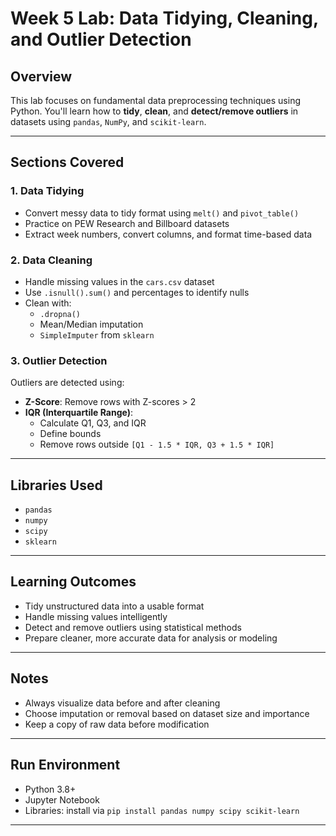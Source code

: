 # Week 5 Lab: Data Tidying, Cleaning, and Outlier Detection

##  Overview
This lab focuses on fundamental data preprocessing techniques using Python. You'll learn how to **tidy**, **clean**, and **detect/remove outliers** in datasets using `pandas`, `NumPy`, and `scikit-learn`.

---

##  Sections Covered

### 1. Data Tidying
- Convert messy data to tidy format using `melt()` and `pivot_table()`
- Practice on PEW Research and Billboard datasets
- Extract week numbers, convert columns, and format time-based data

### 2. Data Cleaning
- Handle missing values in the `cars.csv` dataset
- Use `.isnull().sum()` and percentages to identify nulls
- Clean with:
  - `.dropna()`
  - Mean/Median imputation
  - `SimpleImputer` from `sklearn`

### 3. Outlier Detection
Outliers are detected using:
- **Z-Score**: Remove rows with Z-scores > 2
- **IQR (Interquartile Range)**:
  - Calculate Q1, Q3, and IQR
  - Define bounds
  - Remove rows outside `[Q1 - 1.5 * IQR, Q3 + 1.5 * IQR]`

---

##  Libraries Used
- `pandas`
- `numpy`
- `scipy`
- `sklearn`

---

##  Learning Outcomes
- Tidy unstructured data into a usable format
- Handle missing values intelligently
- Detect and remove outliers using statistical methods
- Prepare cleaner, more accurate data for analysis or modeling

---

##  Notes
- Always visualize data before and after cleaning
- Choose imputation or removal based on dataset size and importance
- Keep a copy of raw data before modification

---

##  Run Environment
- Python 3.8+
- Jupyter Notebook
- Libraries: install via `pip install pandas numpy scipy scikit-learn`

---
